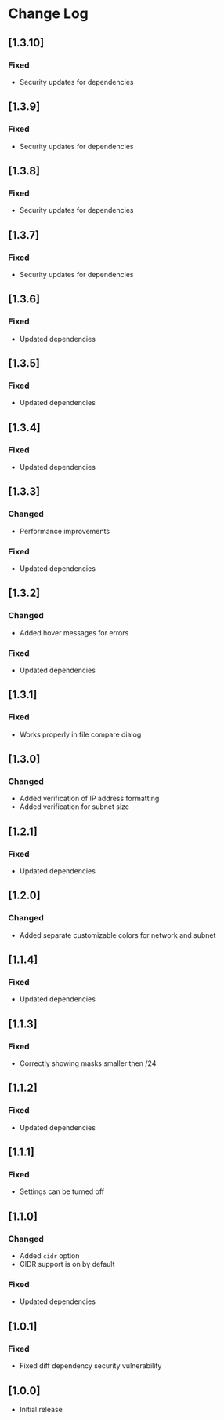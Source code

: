 # Change Log

## [1.3.10]

### Fixed
- Security updates for dependencies

## [1.3.9]

### Fixed
- Security updates for dependencies

## [1.3.8]

### Fixed
- Security updates for dependencies


## [1.3.7]

### Fixed
- Security updates for dependencies


## [1.3.6]

### Fixed
- Updated dependencies


## [1.3.5]

### Fixed
- Updated dependencies


## [1.3.4]

### Fixed
- Updated dependencies


## [1.3.3]

### Changed
- Performance improvements

### Fixed
- Updated dependencies


## [1.3.2]

### Changed
- Added hover messages for errors

### Fixed
- Updated dependencies


## [1.3.1]

### Fixed
- Works properly in file compare dialog


## [1.3.0]

### Changed
- Added verification of IP address formatting
- Added verification for subnet size


## [1.2.1]

### Fixed
- Updated dependencies


## [1.2.0]

### Changed
- Added separate customizable colors for network and subnet


## [1.1.4]

### Fixed
- Updated dependencies


## [1.1.3]

### Fixed
- Correctly showing masks smaller then /24


## [1.1.2]

### Fixed
- Updated dependencies


## [1.1.1]

### Fixed
- Settings can be turned off


## [1.1.0]

### Changed
- Added `cidr` option
- CIDR support is on by default

### Fixed
- Updated dependencies


## [1.0.1]

### Fixed
- Fixed diff dependency security vulnerability


## [1.0.0]

- Initial release
